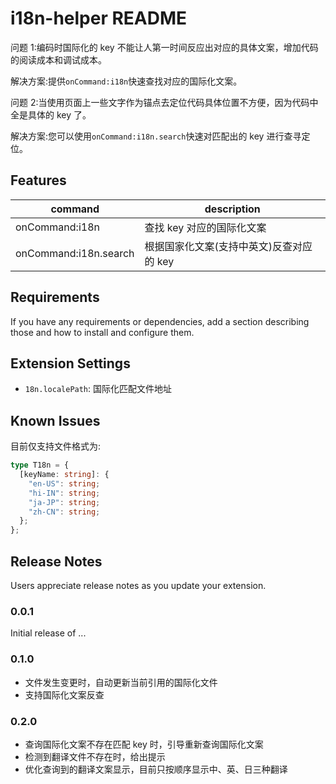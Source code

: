# i18n-helper README

问题 1:编码时国际化的 key 不能让人第一时间反应出对应的具体文案，增加代码的阅读成本和调试成本。

解决方案:提供`onCommand:i18n`快速查找对应的国际化文案。

问题 2:当使用页面上一些文字作为锚点去定位代码具体位置不方便，因为代码中全是具体的 key 了。

解决方案:您可以使用`onCommand:i18n.search`快速对匹配出的 key 进行查寻定位。

## Features

| command               | description                              |
| --------------------- | ---------------------------------------- |
| onCommand:i18n        | 查找 key 对应的国际化文案                |
| onCommand:i18n.search | 根据国家化文案(支持中英文)反查对应的 key |

## Requirements

If you have any requirements or dependencies, add a section describing those and how to install and configure them.

## Extension Settings

- `18n.localePath`: 国际化匹配文件地址

## Known Issues

目前仅支持文件格式为:

```ts
type T18n = {
  [keyName: string]: {
    "en-US": string;
    "hi-IN": string;
    "ja-JP": string;
    "zh-CN": string;
  };
};
```

## Release Notes

Users appreciate release notes as you update your extension.

### 0.0.1

Initial release of ...

### 0.1.0

- 文件发生变更时，自动更新当前引用的国际化文件
- 支持国际化文案反查

### 0.2.0

- 查询国际化文案不存在匹配 key 时，引导重新查询国际化文案
- 检测到翻译文件不存在时，给出提示
- 优化查询到的翻译文案显示，目前只按顺序显示中、英、日三种翻译
